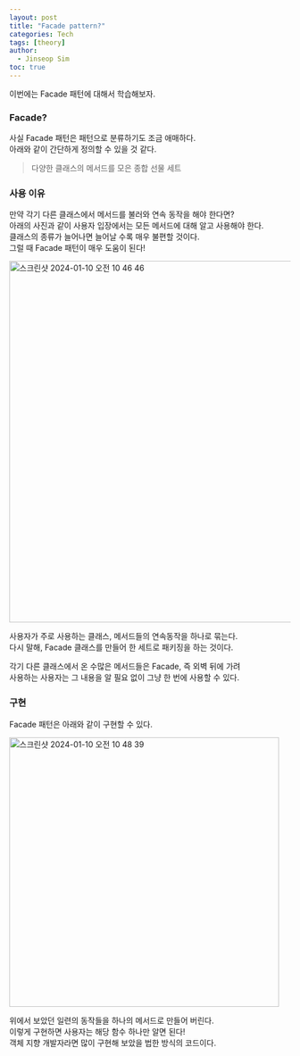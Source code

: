 ```yaml
---
layout: post
title: "Facade pattern?"
categories: Tech
tags: [theory]
author:
  - Jinseop Sim
toc: true
---
```

이번에는 Facade 패턴에 대해서 학습해보자.  

### Facade?
사실 Facade 패턴은 패턴으로 분류하기도 조금 애매하다.  
아래와 같이 간단하게 정의할 수 있을 것 같다.  

> 다양한 클래스의 메서드를 모은 종합 선물 세트

### 사용 이유
만약 각기 다른 클래스에서 메서드를 불러와 연속 동작을 해야 한다면?  
아래의 사진과 같이 사용자 입장에서는 모든 메서드에 대해 알고 사용해야 한다.  
클래스의 종류가 늘어나면 늘어날 수록 매우 불편할 것이다.  
그럴 때 Facade 패턴이 매우 도움이 된다!  

<img width="648" alt="스크린샷 2024-01-10 오전 10 46 46" src="https://github.com/Jinseop-Sim/Jinseop-Sim.github.io/assets/71700079/010ae38e-ae05-4a6d-a590-5fd087712d65">  

사용자가 주로 사용하는 클래스, 메서드들의 연속동작을 하나로 묶는다.  
다시 말해, Facade 클래스를 만들어 한 세트로 패키징을 하는 것이다.  

각기 다른 클래스에서 온 수많은 메서드들은 Facade, 즉 외벽 뒤에 가려  
사용하는 사용자는 그 내용을 알 필요 없이 그냥 한 번에 사용할 수 있다.   

### 구현
Facade 패턴은 아래와 같이 구현할 수 있다.  

<img width="483" alt="스크린샷 2024-01-10 오전 10 48 39" src="https://github.com/Jinseop-Sim/Jinseop-Sim.github.io/assets/71700079/667d6593-bebc-449a-9acf-0c83139c9419">  

위에서 보았던 일련의 동작들을 하나의 메서드로 만들어 버린다.  
이렇게 구현하면 사용자는 해당 함수 하나만 알면 된다!  
객체 지향 개발자라면 많이 구현해 보았을 법한 방식의 코드이다.  
